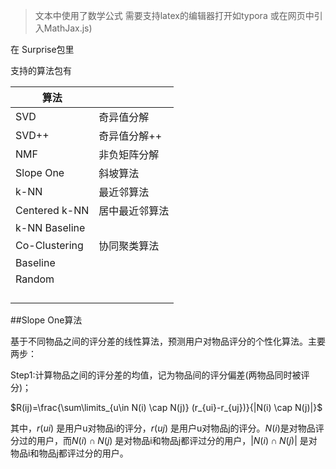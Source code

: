 >  文本中使用了数学公式 需要支持latex的编辑器打开如typora    或在网页中引入MathJax.js)



在 Surprise包里

支持的算法包有

| 算法            |         |
| ------------- | ------- |
| SVD           | 奇异值分解   |
| SVD++         | 奇异值分解++ |
| NMF           | 非负矩阵分解  |
| Slope One     | 斜坡算法    |
| k-NN          | 最近邻算法   |
| Centered k-NN | 居中最近邻算法 |
| k-NN Baseline |         |
| Co-Clustering | 协同聚类算法  |
| Baseline      |         |
| Random        |         |
|               |         |
|               |         |
|               |         |
|               |         |





##Slope One算法

基于不同物品之间的评分差的线性算法，预测用户对物品评分的个性化算法。主要两步： 

Step1:计算物品之间的评分差的均值，记为物品间的评分偏差(两物品同时被评分)； 

$R(ij)=\frac{\sum\limits_{u\in N(i) \cap N(j)} (r_{ui}-r_{uj})}{|N(i) \cap N(j)|}$ 

其中，$r(ui)$ 是用户u对物品i的评分，$r(uj)$ 是用户u对物品j的评分。$N(i)$是对物品评分过的用户，而$N(i)\cap N(j)$ 是对物品i和物品j都评过分的用户，$|N(i)\cap N(j)|$ 是对物品i和物品j都评过分的用户。